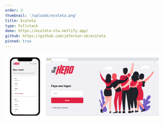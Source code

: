```yaml
---
order: 3
thumbnail: '/uploads/ecoleta.png'
title: Ecoleta
type: Fullstack
demo: https://ecoleta-nlw.netlify.app/
github: https://github.com/jeferson-sb/ecoleta
pinned: true
---
```


![](/uploads/bethehero.png)
